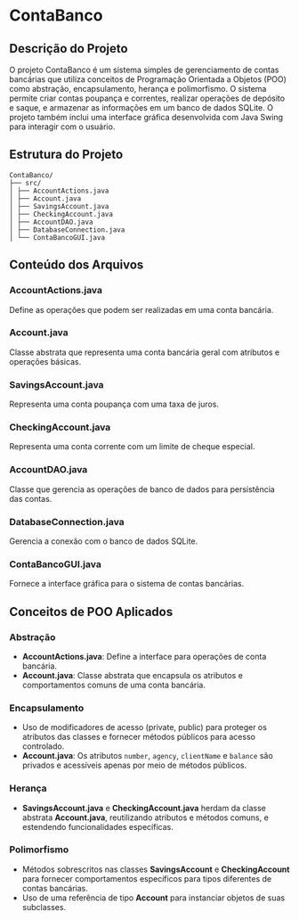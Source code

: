 # ContaBanco

## Descrição do Projeto

O projeto ContaBanco é um sistema simples de gerenciamento de contas bancárias que utiliza conceitos de Programação Orientada a Objetos (POO) como abstração, encapsulamento, herança e polimorfismo. O sistema permite criar contas poupança e correntes, realizar operações de depósito e saque, e armazenar as informações em um banco de dados SQLite. O projeto também inclui uma interface gráfica desenvolvida com Java Swing para interagir com o usuário.

## Estrutura do Projeto

```
ContaBanco/
├── src/
│ ├── AccountActions.java
│ ├── Account.java
│ ├── SavingsAccount.java
│ ├── CheckingAccount.java
│ ├── AccountDAO.java
│ ├── DatabaseConnection.java
│ └── ContaBancoGUI.java
```

## Conteúdo dos Arquivos

### AccountActions.java

Define as operações que podem ser realizadas em uma conta bancária.

### Account.java

Classe abstrata que representa uma conta bancária geral com atributos e operações básicas.

### SavingsAccount.java

Representa uma conta poupança com uma taxa de juros.

### CheckingAccount.java

Representa uma conta corrente com um limite de cheque especial.

### AccountDAO.java

Classe que gerencia as operações de banco de dados para persistência das contas.

### DatabaseConnection.java

Gerencia a conexão com o banco de dados SQLite.

### ContaBancoGUI.java

Fornece a interface gráfica para o sistema de contas bancárias.


## Conceitos de POO Aplicados

### Abstração

- **AccountActions.java**: Define a interface para operações de conta bancária.
- **Account.java**: Classe abstrata que encapsula os atributos e comportamentos comuns de uma conta bancária.

### Encapsulamento

- Uso de modificadores de acesso (private, public) para proteger os atributos das classes e fornecer métodos públicos para acesso controlado.
- **Account.java**: Os atributos `number`, `agency`, `clientName` e `balance` são privados e acessíveis apenas por meio de métodos públicos.

### Herança

- **SavingsAccount.java** e **CheckingAccount.java** herdam da classe abstrata **Account.java**, reutilizando atributos e métodos comuns, e estendendo funcionalidades específicas.

### Polimorfismo

- Métodos sobrescritos nas classes **SavingsAccount** e **CheckingAccount** para fornecer comportamentos específicos para tipos diferentes de contas bancárias.
- Uso de uma referência de tipo **Account** para instanciar objetos de suas subclasses.